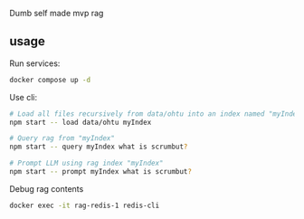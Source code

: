 Dumb self made mvp rag

## usage

Run services:

```bash
docker compose up -d
```

Use cli:

```bash
# Load all files recursively from data/ohtu into an index named "myIndex"
npm start -- load data/ohtu myIndex
```

```bash
# Query rag from "myIndex"
npm start -- query myIndex what is scrumbut?
```

```bash
# Prompt LLM using rag index "myIndex" 
npm start -- prompt myIndex what is scrumbut?
```

Debug rag contents

```bash
docker exec -it rag-redis-1 redis-cli
```
